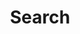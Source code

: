 ---
title: "Search"
layout: search
header:
  overlay_image: /images/Index/Header_Test.png
  overlay_filter: 0.5
  caption:
permalink: /search/
---